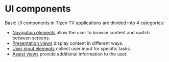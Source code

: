 # UI components

Basic UI components in Tizen TV applications are divided into 4 categories:

-   [Navigation elements](ui-components/navigation-elements.md) allow the user to browse content and switch between screens.
-   [Presentation views](ui-components/presentation-views.md) display content in different ways.
-   [User input elements](ui-components/user-input-elements.md) collect user input for specific tasks.
-   [Assist views](ui-components/assist-views.md) provide additional information to the user.
